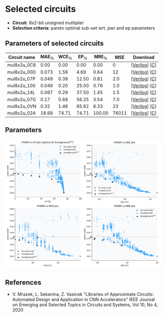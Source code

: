 
Selected circuits
===================
 - **Circuit**: 8x2-bit unsigned multiplier
 - **Selection criteria**: pareto optimal sub-set wrt. pwr and ep parameters

Parameters of selected circuits
----------------------------

| Circuit name | MAE<sub>%</sub> | WCE<sub>%</sub> | EP<sub>%</sub> | MRE<sub>%</sub> | MSE | Download |
| --- |  --- | --- | --- | --- | --- | --- | 
| mul8x2u_0C8 | 0.00 | 0.00 | 0.00 | 0.00 | 0 |  [[Verilog](mul8x2u_0C8.v)]  [[C](mul8x2u_0C8.c)] |
| mul8x2u_00D | 0.073 | 1.56 | 4.69 | 0.64 | 12 |  [[Verilog](mul8x2u_00D.v)]  [[C](mul8x2u_00D.c)] |
| mul8x2u_07P | 0.049 | 0.39 | 12.50 | 0.81 | 2.0 |  [[Verilog](mul8x2u_07P.v)]  [[C](mul8x2u_07P.c)] |
| mul8x2u_100 | 0.049 | 0.20 | 25.00 | 0.76 | 1.0 |  [[Verilog](mul8x2u_100.v)]  [[C](mul8x2u_100.c)] |
| mul8x2u_14L | 0.067 | 0.29 | 37.50 | 1.45 | 1.5 |  [[Verilog](mul8x2u_14L.v)]  [[C](mul8x2u_14L.c)] |
| mul8x2u_07G | 0.17 | 0.68 | 56.25 | 3.54 | 7.0 |  [[Verilog](mul8x2u_07G.v)]  [[C](mul8x2u_07G.c)] |
| mul8x2u_0VN | 0.32 | 1.46 | 65.62 | 6.33 | 23 |  [[Verilog](mul8x2u_0VN.v)]  [[C](mul8x2u_0VN.c)] |
| mul8x2u_02A | 18.68 | 74.71 | 74.71 | 100.00 | 76011 |  [[Verilog](mul8x2u_02A.v)]  [[C](mul8x2u_02A.c)] |
    
Parameters
--------------
![Parameters figure](fig.png)

References
--------------
   - V. Mrazek, L. Sekanina, Z. Vasicek "Libraries of Approximate Circuits: Automated Design and Application in CNN Accelerators" IEEE Journal on Emerging and Selected Topics in Circuits and Systems, Vol 10, No 4, 2020

             